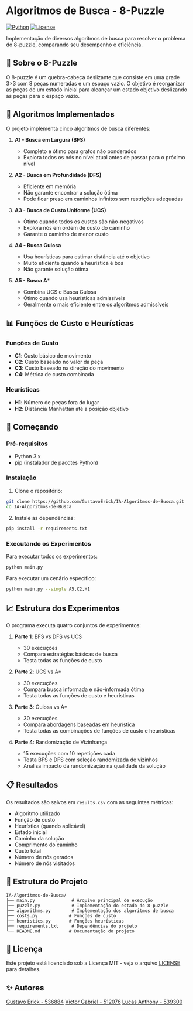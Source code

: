 # Algoritmos de Busca - 8-Puzzle

[![Python](https://img.shields.io/badge/Python-3.x-blue.svg)](https://python.org)
[![License](https://img.shields.io/badge/License-MIT-green.svg)](LICENSE)

Implementação de diversos algoritmos de busca para resolver o problema do 8-puzzle, comparando seu desempenho e eficiência.

## 🧩 Sobre o 8-Puzzle

O 8-puzzle é um quebra-cabeça deslizante que consiste em uma grade 3×3 com 8 peças numeradas e um espaço vazio. O objetivo é reorganizar as peças de um estado inicial para alcançar um estado objetivo deslizando as peças para o espaço vazio.

## 🔬 Algoritmos Implementados

O projeto implementa cinco algoritmos de busca diferentes:

1. **A1 - Busca em Largura (BFS)**
   - Completo e ótimo para grafos não ponderados
   - Explora todos os nós no nível atual antes de passar para o próximo nível

2. **A2 - Busca em Profundidade (DFS)**
   - Eficiente em memória
   - Não garante encontrar a solução ótima
   - Pode ficar preso em caminhos infinitos sem restrições adequadas

3. **A3 - Busca de Custo Uniforme (UCS)**
   - Ótimo quando todos os custos são não-negativos
   - Explora nós em ordem de custo do caminho
   - Garante o caminho de menor custo

4. **A4 - Busca Gulosa**
   - Usa heurísticas para estimar distância até o objetivo
   - Muito eficiente quando a heurística é boa
   - Não garante solução ótima

5. **A5 - Busca A***
   - Combina UCS e Busca Gulosa
   - Ótimo quando usa heurísticas admissíveis
   - Geralmente o mais eficiente entre os algoritmos admissíveis

## 📊 Funções de Custo e Heurísticas

### Funções de Custo
- **C1**: Custo básico de movimento
- **C2**: Custo baseado no valor da peça
- **C3**: Custo baseado na direção do movimento
- **C4**: Métrica de custo combinada

### Heurísticas
- **H1**: Número de peças fora do lugar
- **H2**: Distância Manhattan até a posição objetivo

## 🚀 Começando

### Pré-requisitos
- Python 3.x
- pip (instalador de pacotes Python)

### Instalação

1. Clone o repositório:
```bash
git clone https://github.com/GustavoErick/IA-Algoritmos-de-Busca.git
cd IA-Algoritmos-de-Busca
```

2. Instale as dependências:
```bash
pip install -r requirements.txt
```

### Executando os Experimentos

Para executar todos os experimentos:
```bash
python main.py
```

Para executar um cenário específico:
```bash
python main.py --single A5,C2,H1
```

## 📈 Estrutura dos Experimentos

O programa executa quatro conjuntos de experimentos:

1. **Parte 1**: BFS vs DFS vs UCS
   - 30 execuções
   - Compara estratégias básicas de busca
   - Testa todas as funções de custo

2. **Parte 2**: UCS vs A*
   - 30 execuções
   - Compara busca informada e não-informada ótima
   - Testa todas as funções de custo e heurísticas

3. **Parte 3**: Gulosa vs A*
   - 30 execuções
   - Compara abordagens baseadas em heurística
   - Testa todas as combinações de funções de custo e heurísticas

4. **Parte 4**: Randomização de Vizinhança
   - 15 execuções com 10 repetições cada
   - Testa BFS e DFS com seleção randomizada de vizinhos
   - Analisa impacto da randomização na qualidade da solução

## 📋 Resultados

Os resultados são salvos em `results.csv` com as seguintes métricas:
- Algoritmo utilizado
- Função de custo
- Heurística (quando aplicável)
- Estado inicial
- Caminho da solução
- Comprimento do caminho
- Custo total
- Número de nós gerados
- Número de nós visitados


## 🧪 Estrutura do Projeto

```
IA-Algoritmos-de-Busca/
├── main.py              # Arquivo principal de execução
├── puzzle.py            # Implementação do estado do 8-puzzle
├── algorithms.py        # Implementação dos algoritmos de busca
├── costs.py            # Funções de custo
├── heuristics.py       # Funções heurísticas
├── requirements.txt     # Dependências do projeto
└── README.md           # Documentação do projeto
```

## 📝 Licença

Este projeto está licenciado sob a Licença MIT - veja o arquivo [LICENSE](LICENSE) para detalhes.

## ✨ Autores

[Gustavo Erick  - 536884](https://github.com/GustavoErick)
[Victor Gabriel - 512076](https://github.com/Picxs)
[Lucas Anthony - 539300](https://github.com/LukasAnthony)